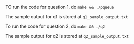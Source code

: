 TO run the code for question 1, do 
```make && ./pqueue```

The sample output for q1 is stored at ```q1_sample_output.txt```

To run the code for question 2, do
```make && ./q2```

The sample output for q2 is stored at ```q2_sample_output.txt```
